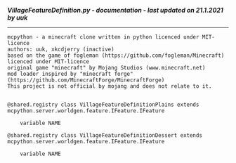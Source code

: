 ***VillageFeatureDefinition.py - documentation - last updated on 21.1.2021 by uuk***
___

    mcpython - a minecraft clone written in python licenced under MIT-licence
    authors: uuk, xkcdjerry (inactive)
    based on the game of fogleman (https://github.com/fogleman/Minecraft) licenced under MIT-licence
    original game "minecraft" by Mojang Studios (www.minecraft.net)
    mod loader inspired by "minecraft forge" (https://github.com/MinecraftForge/MinecraftForge)
    This project is not official by mojang and does not relate to it.


    @shared.registry class VillageFeatureDefinitionPlains extends  mcpython.server.worldgen.feature.IFeature.IFeature 

        variable NAME

    @shared.registry class VillageFeatureDefinitionDessert extends  mcpython.server.worldgen.feature.IFeature.IFeature 

        variable NAME